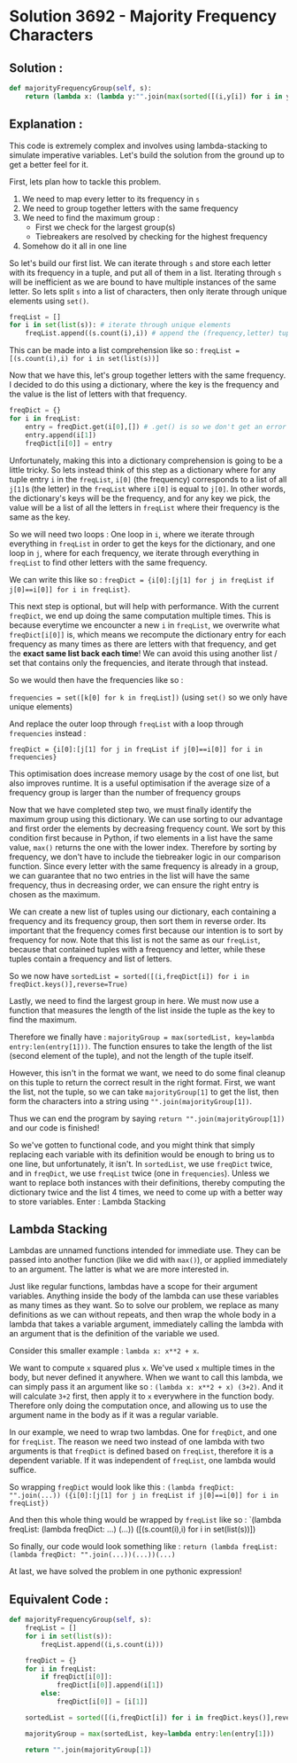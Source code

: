 # Solution 3692 - Majority Frequency Characters

## Solution : 

```python
def majorityFrequencyGroup(self, s):
    return (lambda x: (lambda y:"".join(max(sorted([(i,y[i]) for i in y.keys()],reverse=True),key=lambda x:len(x[1]))[1])) ({i[0]:[j[1] for j in x if j[0]==i[0]] for i in x})) ([(s.count(i),i) for i in set(list(s))])
```

## Explanation : 

This code is extremely complex and involves using lambda-stacking to simulate imperative variables. Let's build the solution from the ground up to get a better feel for it.

First, lets plan how to tackle this problem.
1. We need to map every letter to its frequency in `s`
2. We need to group together letters with the same frequency
3. We need to find the maximum group : 
    - First we check for the largest group(s)
    - Tiebreakers are resolved by checking for the highest frequency
4. Somehow do it all in one line

So let's build our first list. We can iterate through `s` and store each letter with its frequency in a tuple, and put all of them in a list. Iterating through `s` will be inefficient as we are bound to have multiple instances of the same letter. So lets split `s` into a list of characters, then only iterate through unique elements using `set()`.

```python
freqList = []
for i in set(list(s)): # iterate through unique elements
    freqList.append((s.count(i),i)) # append the (frequency,letter) tuple to freqList
``` 

This can be made into a list comprehension like so : `freqList = [(s.count(i),i) for i in set(list(s))]`

Now that we have this, let's group together letters with the same frequency. I decided to do this using a dictionary, where the key is the frequency and the value is the list of letters with that frequency.

```python
freqDict = {}
for i in freqList:
    entry = freqDict.get(i[0],[]) # .get() is so we don't get an error trying to access a key with no value
    entry.append(i[1])
    freqDict[i[0]] = entry
```

Unfortunately, making this into a dictionary comprehension is going to be a little tricky. So lets instead think of this step as a dictionary where for any tuple entry `i` in the `freqList`, `i[0]` (the frequency) corresponds to a list of all `j[1]`s (the letter) in the `freqList` where `i[0]` is equal to `j[0]`. In other words, the dictionary's keys will be the frequency, and for any key we pick, the value will be a list of all the letters in `freqList` where their frequency is the same as the key.

So we will need two loops : One loop in `i`, where we iterate through everything in `freqList` in order to get the keys for the dictionary, and one loop in `j`, where for each frequency, we iterate through everything in `freqList` to find other letters with the same frequency. 

We can write this like so : `freqDict = {i[0]:[j[1] for j in freqList if j[0]==i[0]] for i in freqList}`.

This next step is optional, but will help with performance. With the current `freqDict`, we end up doing the same computation multiple times. This is because everytime we encouncter a new `i` in `freqList`, we overwrite what `freqDict[i[0]]` is, which means we recompute the dictionary entry for each frequency as many times as there are letters with that frequency, and get the **exact same list back each time**! We can avoid this using another list / set that contains only the frequencies, and iterate through that instead.

So we would then have the frequencies like so :

`frequencies = set([k[0] for k in freqList])` (using `set()` so we only have unique elements)

And replace the outer loop through `freqList` with a loop through `frequencies` instead :

`freqDict = {i[0]:[j[1] for j in freqList if j[0]==i[0]] for i in frequencies}`

This optimisation does increase memory usage by the cost of one list, but also improves runtime. It is a useful optimisation if the average size of a frequency group is larger than the number of frequency groups

Now that we have completed step two, we must finally identify the maximum group using this dictionary. We can use sorting to our advantage and first order the elements by decreasing frequency count. We sort by this condition first because in Python, if two elements in a list have the same value, `max()` returns the one with the lower index. Therefore by sorting by frequency, we don't have to include the tiebreaker logic in our comparison function. Since every letter with the same frequency is already in a group, we can guarantee that no two entries in the list will have the same frequency, thus in decreasing order, we can ensure the right entry is chosen as the maximum.

We can create a new list of tuples using our dictionary, each containing a frequency and its frequency group, then sort them in reverse order. Its important that the frequency comes first because our intention is to sort by frequency for now. Note that this list is not the same as our `freqList`, because that contained tuples with a frequency and letter, while these tuples contain a frequency and list of letters.

So we now have `sortedList = sorted([(i,freqDict[i]) for i in freqDict.keys()],reverse=True)`

Lastly, we need to find the largest group in here. We must now use a function that measures the length of the list inside the tuple as the key to find the maximum.

Therefore we finally have : `majorityGroup = max(sortedList, key=lambda entry:len(entry[1]))`. The function ensures to take the length of the list (second element of the tuple), and not the length of the tuple itself.

However, this isn't in the format we want, we need to do some final cleanup on this tuple to return the correct result in the right format. First, we want the list, not the tuple, so we can take `majorityGroup[1]` to get the list, then form the characters into a string using `"".join(majorityGroup[1])`.

Thus we can end the program by saying `return "".join(majorityGroup[1])` and our code is finished!

So we've gotten to functional code, and you might think that simply replacing each variable with its definition would be enough to bring us to one line, but unfortunately, it isn't. In `sortedList`, we use `freqDict` twice, and in `freqDict`, we use `freqList` twice (one in `frequencies`). Unless we want to replace both instances with their definitions, thereby computing the dictionary twice and the list 4 times, we need to come up with a better way to store variables. Enter : Lambda Stacking

## Lambda Stacking

Lambdas are unnamed functions intended for immediate use. They can be passed into another function (like we did with `max()`), or applied immediately to an argument. The latter is what we are more interested in.

Just like regular functions, lambdas have a scope for their argument variables. Anything inside the body of the lambda can use these variables as many times as they want. So to solve our problem, we replace as many definitions as we can without repeats, and then wrap the whole body in a lambda that takes a variable argument, immediately calling the lambda with an argument that is the definition of the variable we used.

Consider this smaller example : `lambda x: x**2 + x`. 

We want to compute `x` squared plus `x`. We've used `x` multiple times in the body, but never defined it anywhere. When we want to call this lambda, we can simply pass it an argument like so : `(lambda x: x**2 + x) (3+2)`. And it will calculate `3+2` first, then apply it to `x` everywhere in the function body. Therefore only doing the computation once, and allowing us to use the argument name in the body as if it was a regular variable.

In our example, we need to wrap two lambdas. One for `freqDict`, and one for `freqList`. The reason we need two instead of one lambda with two arguments is that `freqDict` is defined based on `freqList`, therefore it is a dependent variable. If it was independent of `freqList`, one lambda would suffice.

So wrapping `freqDict` would look like this : `(lambda freqDict: "".join(...)) ({i[0]:[j[1] for j in freqList if j[0]==i[0]] for i in freqList})`

And then this whole thing would be wrapped by `freqList` like so : `(lambda freqList: (lambda freqDict: ...) (...)) ([(s.count(i),i) for i in set(list(s))])

So finally, our code would look something like : `return (lambda freqList: (lambda freqDict: "".join(...))(...))(...)`

At last, we have solved the problem in one pythonic expression!

## Equivalent Code : 

```python
def majorityFrequencyGroup(self, s):
    freqList = []
    for i in set(list(s)):
        freqList.append((i,s.count(i)))

    freqDict = {}
    for i in freqList:
        if freqDict[i[0]]:
            freqDict[i[0]].append(i[1])
        else:
            freqDict[i[0]] = [i[1]]

    sortedList = sorted([(i,freqDict[i]) for i in freqDict.keys()],reverse=True)

    majorityGroup = max(sortedList, key=lambda entry:len(entry[1]))

    return "".join(majorityGroup[1])
```
